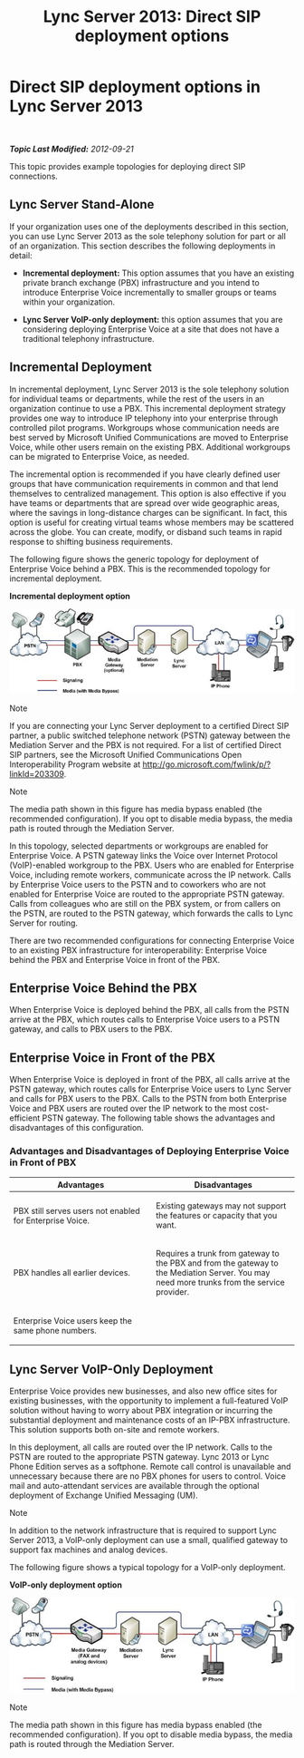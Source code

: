 ﻿---
title: 'Lync Server 2013: Direct SIP deployment options'
TOCTitle: Direct SIP deployment options
ms:assetid: 84691944-03f2-4a89-9f2b-1ab3d7f388cc
ms:mtpsurl: https://technet.microsoft.com/en-us/library/Gg398672(v=OCS.15)
ms:contentKeyID: 48184692
ms.date: 07/23/2014
mtps_version: v=OCS.15
---

<div data-xmlns="http://www.w3.org/1999/xhtml">

<div class="topic" data-xmlns="http://www.w3.org/1999/xhtml" data-msxsl="urn:schemas-microsoft-com:xslt" data-cs="http://msdn.microsoft.com/en-us/">

<div data-asp="http://msdn2.microsoft.com/asp">

# Direct SIP deployment options in Lync Server 2013

</div>

<div id="mainSection">

<div id="mainBody">

<span> </span>

_**Topic Last Modified:** 2012-09-21_

This topic provides example topologies for deploying direct SIP connections.

<div id="sectionSection0" class="section">

<span id="BKMK_CommunicationsServerStand_Alone"></span>

<div>

## Lync Server Stand-Alone

If your organization uses one of the deployments described in this section, you can use Lync Server 2013 as the sole telephony solution for part or all of an organization. This section describes the following deployments in detail:

  - **Incremental deployment:** This option assumes that you have an existing private branch exchange (PBX) infrastructure and you intend to introduce Enterprise Voice incrementally to smaller groups or teams within your organization.

  - **Lync Server VoIP-only deployment:** this option assumes that you are considering deploying Enterprise Voice at a site that does not have a traditional telephony infrastructure.

<div>

## Incremental Deployment

In incremental deployment, Lync Server 2013 is the sole telephony solution for individual teams or departments, while the rest of the users in an organization continue to use a PBX. This incremental deployment strategy provides one way to introduce IP telephony into your enterprise through controlled pilot programs. Workgroups whose communication needs are best served by Microsoft Unified Communications are moved to Enterprise Voice, while other users remain on the existing PBX. Additional workgroups can be migrated to Enterprise Voice, as needed.

The incremental option is recommended if you have clearly defined user groups that have communication requirements in common and that lend themselves to centralized management. This option is also effective if you have teams or departments that are spread over wide geographic areas, where the savings in long-distance charges can be significant. In fact, this option is useful for creating virtual teams whose members may be scattered across the globe. You can create, modify, or disband such teams in rapid response to shifting business requirements.

The following figure shows the generic topology for deployment of Enterprise Voice behind a PBX. This is the recommended topology for incremental deployment.

**Incremental deployment option**

![Departmental Migration Option diagram](images/Gg398672.e951ecf4-7cd2-425a-9106-76977492d682(OCS.15).jpg "Departmental Migration Option diagram")

<div>


> [!NOTE]  
> If you are connecting your Lync Server deployment to a certified Direct SIP partner, a public switched telephone network (PSTN) gateway between the Mediation Server and the PBX is not required. For a list of certified Direct SIP partners, see the Microsoft Unified Communications Open Interoperability Program website at <A href="http://go.microsoft.com/fwlink/p/?linkid=203309">http://go.microsoft.com/fwlink/p/?linkId=203309</A>.



</div>

<div>


> [!NOTE]  
> The media path shown in this figure has media bypass enabled (the recommended configuration). If you opt to disable media bypass, the media path is routed through the Mediation Server.



</div>

In this topology, selected departments or workgroups are enabled for Enterprise Voice. A PSTN gateway links the Voice over Internet Protocol (VoIP)-enabled workgroup to the PBX. Users who are enabled for Enterprise Voice, including remote workers, communicate across the IP network. Calls by Enterprise Voice users to the PSTN and to coworkers who are not enabled for Enterprise Voice are routed to the appropriate PSTN gateway. Calls from colleagues who are still on the PBX system, or from callers on the PSTN, are routed to the PSTN gateway, which forwards the calls to Lync Server for routing.

There are two recommended configurations for connecting Enterprise Voice to an existing PBX infrastructure for interoperability: Enterprise Voice behind the PBX and Enterprise Voice in front of the PBX.

<div>

## Enterprise Voice Behind the PBX

When Enterprise Voice is deployed behind the PBX, all calls from the PSTN arrive at the PBX, which routes calls to Enterprise Voice users to a PSTN gateway, and calls to PBX users to the PBX.

</div>

<div>

## Enterprise Voice in Front of the PBX

When Enterprise Voice is deployed in front of the PBX, all calls arrive at the PSTN gateway, which routes calls for Enterprise Voice users to Lync Server and calls for PBX users to the PBX. Calls to the PSTN from both Enterprise Voice and PBX users are routed over the IP network to the most cost-efficient PSTN gateway. The following table shows the advantages and disadvantages of this configuration.

### Advantages and Disadvantages of Deploying Enterprise Voice in Front of PBX

<table>
<colgroup>
<col style="width: 50%" />
<col style="width: 50%" />
</colgroup>
<thead>
<tr class="header">
<th>Advantages</th>
<th>Disadvantages</th>
</tr>
</thead>
<tbody>
<tr class="odd">
<td><p>PBX still serves users not enabled for Enterprise Voice.</p></td>
<td><p>Existing gateways may not support the features or capacity that you want.</p></td>
</tr>
<tr class="even">
<td><p>PBX handles all earlier devices.</p></td>
<td><p>Requires a trunk from gateway to the PBX and from the gateway to the Mediation Server. You may need more trunks from the service provider.</p></td>
</tr>
<tr class="odd">
<td><p>Enterprise Voice users keep the same phone numbers.</p></td>
<td><p> </p></td>
</tr>
</tbody>
</table>


</div>

</div>

<div>

## Lync Server VoIP-Only Deployment

Enterprise Voice provides new businesses, and also new office sites for existing businesses, with the opportunity to implement a full-featured VoIP solution without having to worry about PBX integration or incurring the substantial deployment and maintenance costs of an IP-PBX infrastructure. This solution supports both on-site and remote workers.

In this deployment, all calls are routed over the IP network. Calls to the PSTN are routed to the appropriate PSTN gateway. Lync 2013 or Lync Phone Edition serves as a softphone. Remote call control is unavailable and unnecessary because there are no PBX phones for users to control. Voice mail and auto-attendant services are available through the optional deployment of Exchange Unified Messaging (UM).

<div>


> [!NOTE]  
> In addition to the network infrastructure that is required to support Lync Server 2013, a VoIP-only deployment can use a small, qualified gateway to support fax machines and analog devices.



</div>

The following figure shows a typical topology for a VoIP-only deployment.

**VoIP-only deployment option**

![Greenfidle deployment option](images/Gg398672.820dc5fe-0e20-431b-ae4e-fefdf2221d3b(OCS.15).jpg "Greenfidle deployment option")

<div>


> [!NOTE]  
> The media path shown in this figure has media bypass enabled (the recommended configuration). If you opt to disable media bypass, the media path is routed through the Mediation Server.



</div>

</div>

</div>

</div>

</div>

<span> </span>

</div>

</div>

</div>

